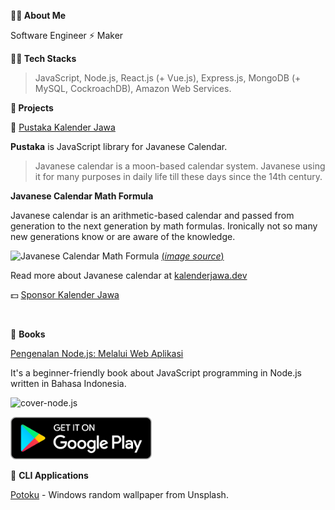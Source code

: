 **👋🏼 About Me**

Software Engineer ⚡ Maker

**👨‍💻 Tech Stacks**

> JavaScript, Node.js, React.js (+ Vue.js), Express.js, MongoDB (+ MySQL, CockroachDB), Amazon Web Services.

**🚀 Projects**

🌟 [Pustaka Kalender Jawa](https://github.com/kalenderjawa)

**Pustaka** is JavaScript library for Javanese Calendar.

> Javanese calendar is a moon-based calendar system. Javanese using it for many purposes in daily life till these days since the 14th century.


**Javanese Calendar Math Formula**

Javanese calendar is an arithmetic-based calendar and passed from generation to the next generation by math formulas. Ironically not so many new generations know or are aware of the knowledge.

![Javanese Calendar Math Formula](https://cdn.caknun.com/media/2019/01/20190102-menek-kalender-4.jpg)
[(*image source*)](https://www.caknun.com/2019/kalender-jowo-digowo-kalender-arab-digarap-kalender-barat-diruwat)

Read more about Javanese calendar at [kalenderjawa.dev](https://kalenderjawa.dev/)

💵 [Sponsor Kalender Jawa](https://github.com/sponsors/kalenderjawa)

<br>

🌟 **Books**

[Pengenalan Node.js: Melalui Web Aplikasi](https://play.google.com/store/books/details?id=pdOfDwAAQBAJ)

It's a beginner-friendly book about JavaScript programming in Node.js written in Bahasa Indonesia.

![cover-node.js](https://books.google.com/books/publisher/content/images/frontcover/pdOfDwAAQBAJ?fife=w200-h300)

<a href="https://play.google.com/store/books/details?id=pdOfDwAAQBAJ"><img src="https://github.com/junwatu/junwatu/raw/master/google-play-badge-small.png"></a>


🌟 **CLI Applications**

[Potoku](https://junwatu.github.io/potoku-bin/) - Windows random wallpaper from Unsplash. 


